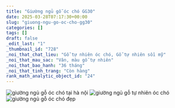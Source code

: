 ```yaml
---
title: "Giường ngủ gỗ óc chó GG30"
date: 2025-03-28T07:17:30+00:00
slug: "giuong-ngu-go-oc-cho-gg30"
categories: []
tags: []
draft: false
_edit_last: "1"
_thumbnail_id: "728"
_noi_that_chat_lieu: "Gỗ tự nhiên óc chó, Gỗ tự nhiên sồi mỹ"
_noi_that_mau_sac: "Vân, màu gỗ tự nhiên"
_noi_that_bao_hanh: "36 tháng"
_noi_that_tinh_trang: "Còn hàng"
rank_math_analytic_object_id: "24"
---
```

![giường ngủ gỗ óc chó tại hà nội](/img/giuong/gg30/giuong-go-oc-cho-gg30-35.webp)
![giường ngủ gỗ tự nhiên óc chó](/img/giuong/gg30/giuong-go-oc-cho-gg30-36.webp)
![giường ngủ gỗ óc chó đẹp](/img/giuong/gg30/giuong-go-oc-cho-gg30-37.webp)